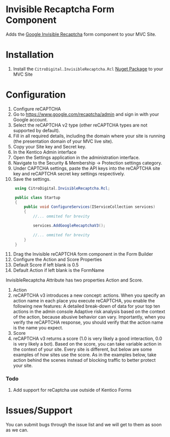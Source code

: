 # Invisible Recaptcha Form Component
Adds the [Google Invisible Recaptcha](https://developers.google.com/recaptcha/docs/v3) form component to your MVC Site.

# Installation
1. Install the `CitroDigital.InvisibleRecaptcha.Rcl` [Nuget Package](https://www.nuget.org/packages/CitroDigital.InvisibleRecaptcha.Rcl/) to your MVC Site


# Configuration
1. Configure reCAPTCHA
2. Go to https://www.google.com/recaptcha/admin and sign in with your Google account.
3. Select the reCAPTCHA v2 type (other reCAPTCHA types are not supported by default).
4. Fill in all required details, including the domain where your site is running (the presentation domain of your MVC live site).
5. Copy your Site key and Secret key.
2. In the Kentico Admin interface
6. Open the Settings application in the administration interface.
7. Navigate to the Security & Membership -> Protection settings category.
8. Under CAPTCHA settings, paste the API keys into the reCAPTCHA site key and reCAPTCHA secret key settings respectively.
9. Save the settings.
```csharp
    using CitroDigital.InvisibleRecaptcha.Rcl;

    public class Startup
    {
        public void ConfigureServices(IServiceCollection services)
        {
            //... ommited for brevity

            services.AddGoogleRecaptchaV3();
                        
            //... ommited for brevity
        }
    }
```
11. Drag the Invisible reCAPTCHA form component in the Form Builder
12. Configure the Action and Score Properties
13. Default Score if left blank is 0.5
14. Default Action if left blank is the FormName

InvisibleRecaptcha Attribute has two properties Action and Score.

1. Action
  1. reCAPTCHA v3 introduces a new concept: actions. When you specify an action name in each place you execute reCAPTCHA, you enable the following new features: A detailed break-down of data for your top ten actions in the admin console Adaptive risk analysis based on the context of the action, because abusive behavior can vary. Importantly, when you verify the reCAPTCHA response, you should verify that the action name is the name you expect.
2. Score
  1. reCAPTCHA v3 returns a score (1.0 is very likely a good interaction, 0.0 is very likely a bot). Based on the score, you can take variable action in the context of your site. Every site is different, but below are some examples of how sites use the score. As in the examples below, take action behind the scenes instead of blocking traffic to better protect your site.

### Todo
1. Add support for reCaptcha use outside of Kentico Forms

# Issues/Support
You can submit bugs through the issue list and we will get to them as soon as we can.